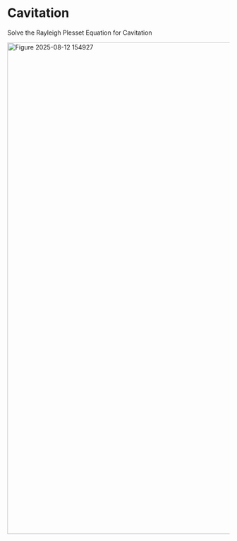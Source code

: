 # Cavitation

Solve the Rayleigh Plesset Equation for Cavitation

<img width="1662" height="1112" alt="Figure 2025-08-12 154927" src="https://github.com/user-attachments/assets/a381afa0-dc73-4814-9df9-519923ce237e" />
